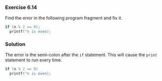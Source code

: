 ### Exercise 6.14
 Find the error in the following program fragment and fix it.
```c
if (n % 2 == 0);
  printf("n is even);
```

### Solution
The error is the semi-colon after the `if` statement. This will cause the `print` statement to run every time.
```c
if (n % 2 == 0)
  printf("n is even);
```
